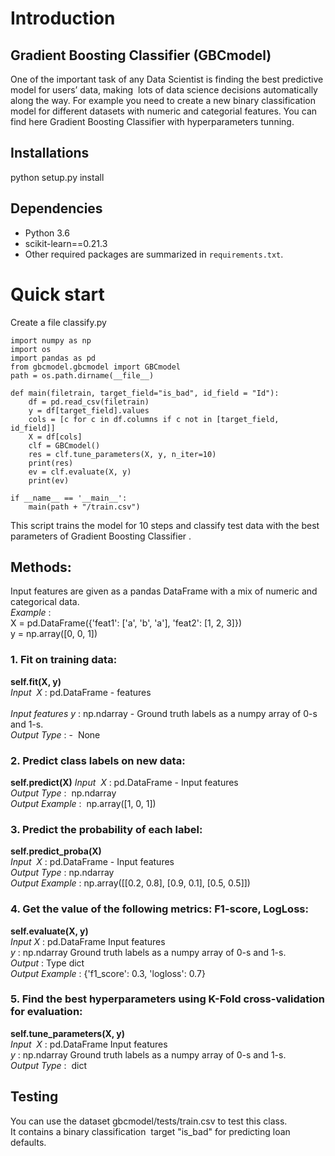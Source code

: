 # Introduction

## Gradient Boosting Classifier (GBCmodel)
One of the important task of any Data Scientist  is finding the best predictive model for users’ data, making  lots of data science decisions automatically along the way.
For example you need to create a new binary classification model for different datasets with numeric and categorial features.
You can find here Gradient Boosting Classifier with hyperparameters tunning. 


## Installations
python setup.py install

## Dependencies

- Python 3.6
- scikit-learn==0.21.3
- Other required packages are summarized in `requirements.txt`.

# Quick start
Create a file classify.py

```
import numpy as np
import os
import pandas as pd
from gbcmodel.gbcmodel import GBCmodel
path = os.path.dirname(__file__)

def main(filetrain, target_field="is_bad", id_field = "Id"):
    df = pd.read_csv(filetrain)
    y = df[target_field].values
    cols = [c for c in df.columns if c not in [target_field, id_field]]
    X = df[cols]
    clf = GBCmodel()
    res = clf.tune_parameters(X, y, n_iter=10)
    print(res)
    ev = clf.evaluate(X, y)
    print(ev)

if __name__ == '__main__':
    main(path + "/train.csv")

```

This script trains the model for 10 steps and classify test data with the best parameters of Gradient Boosting Classifier .

## Methods: 
Input features are given as a pandas DataFrame with a mix of numeric and categorical data. <br>
*Example* : <br>
 X = pd.DataFrame({'feat1': ['a', 'b', 'a'], 'feat2': [1, 2, 3]})<br>
 y = np.array([0, 0, 1]) <br>
 
### 1. Fit on training data:
**self.fit(X, y)**  
*Input  X* : pd.DataFrame  -  features <br>  
*Input features y* : np.ndarray - Ground truth labels as a numpy array of 0-s and 1-s. <br>
*Output Type* : -  None <br>

### 2. Predict class labels on new data: 
**self.predict(X)** 
*Input  X* : pd.DataFrame  - Input features <br> 
*Output Type* :  np.ndarray <br>
*Output Example* :  np.array([1, 0, 1]) <br>
 
### 3. Predict the probability of each label: 
**self.predict_proba(X)**<br> 
*Input  X* : pd.DataFrame  -    Input features <br> 
*Output Type* : np.ndarray <br> 
*Output Example* :  np.array([[0.2, 0.8], [0.9, 0.1], [0.5, 0.5]])<br>
### 4. Get the value of the following metrics: F1-score, LogLoss: 
**self.evaluate(X, y)**<br>
*Input  X* : pd.DataFrame Input features <br>
*y* : np.ndarray Ground truth labels as a numpy array of 0-s and 1-s.<br>
*Output* :  Type  dict<br>
*Output Example* :  {'f1_score': 0.3, 'logloss': 0.7}<br>
 
### 5. Find the best hyperparameters using K-Fold cross-validation for evaluation: 
**self.tune_parameters(X, y)**<br> 
*Input  X* : pd.DataFrame     Input features <br> 
*y* : np.ndarray    Ground truth labels as a numpy array of 0-s and 1-s.<br> 
*Output Type* :  dict 

## Testing
You can use the dataset gbcmodel/tests/train.csv to test this class.<br>
It contains a binary classification  target "is_bad" for predicting loan defaults.  

  

  